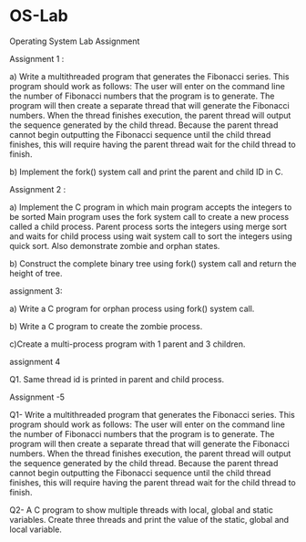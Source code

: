 # OS-Lab
Operating  System Lab Assignment


Assignment 1 :

a) Write a multithreaded program that generates the Fibonacci series. This program should work as follows: The user will enter on the command line the number of Fibonacci numbers that the program is to generate. The program will then create a separate thread that will generate the Fibonacci numbers. When the thread finishes execution, the parent thread will output the sequence generated by the child thread. Because the parent thread cannot begin outputting the Fibonacci sequence until the child thread finishes, this will require having the parent thread wait for the child thread to finish.

b) Implement the fork() system call and print the parent and child ID in C.

Assignment 2 :

a) Implement the C program in which main program accepts the integers to be sorted Main program uses the fork system call to create a new process called a child process. Parent process sorts the integers using merge sort and waits for child process using wait system call to sort the integers using quick sort. Also demonstrate zombie and orphan states.

b) Construct the complete binary tree using fork() system call and return the height of tree.

assignment 3:


 a) Write a C program for orphan process using fork() system call.
 
 b) Write a C program to create the zombie process.
 
 c)Create a multi-process program with 1 parent and 3 children.
 
 
 
 assignment 4
 
 Q1. Same thread id is printed in parent and child process.
    
 
 
 Assignment -5 
 
 
Q1- Write a multithreaded program that generates the Fibonacci series. This program should work as follows: The user will enter on the command line the number of Fibonacci    numbers that the program is to generate. The program will then create a separate thread that will generate the Fibonacci numbers. When the thread finishes execution, the parent thread will output the sequence generated by the child thread. Because the parent thread cannot begin outputting the Fibonacci sequence until the child thread finishes, this will require having the parent thread wait for the child thread to finish. 
 
Q2- A C program to show multiple threads with local, global and static variables. Create three threads and print the value of the static, global and local variable. 

